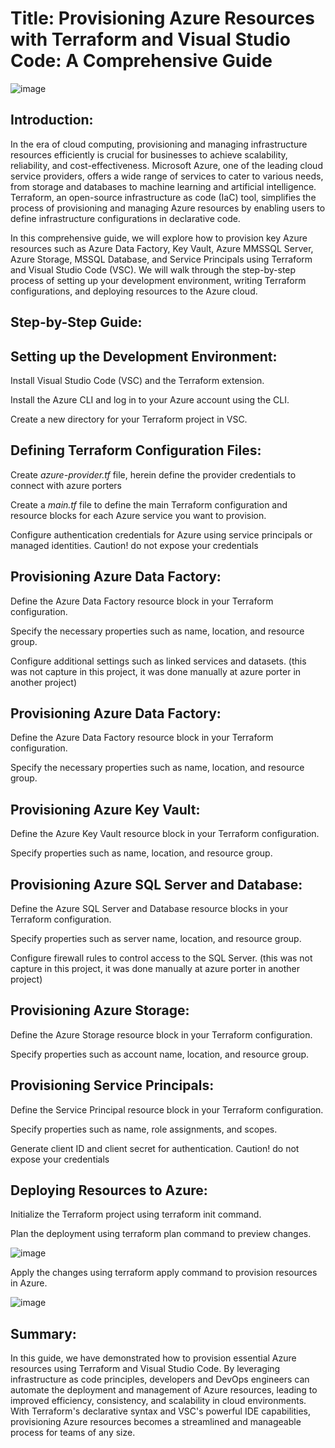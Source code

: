 # Title: Provisioning Azure Resources with Terraform and Visual Studio Code: A Comprehensive Guide

![image](https://github.com/akpatiudo/terraform-azure-resources/assets/118566096/a468fafe-82db-4ea4-8028-d1ca1f7f5a85)


## Introduction:
In the era of cloud computing, provisioning and managing infrastructure resources efficiently is crucial for businesses to achieve scalability, reliability, and cost-effectiveness. Microsoft Azure, one of the leading cloud service providers, offers a wide range of services to cater to various needs, from storage and databases to machine learning and artificial intelligence. Terraform, an open-source infrastructure as code (IaC) tool, simplifies the process of provisioning and managing Azure resources by enabling users to define infrastructure configurations in declarative code.

In this comprehensive guide, we will explore how to provision key Azure resources such as Azure Data Factory, Key Vault, Azure MMSSQL Server, Azure Storage, MSSQL Database, and Service Principals using Terraform and Visual Studio Code (VSC). We will walk through the step-by-step process of setting up your development environment, writing Terraform configurations, and deploying resources to the Azure cloud.

## Step-by-Step Guide:

## Setting up the Development Environment:

Install Visual Studio Code (VSC) and the Terraform extension.

Install the Azure CLI and log in to your Azure account using the CLI.

Create a new directory for your Terraform project in VSC.

## Defining Terraform Configuration Files:

Create *azure-provider.tf* file, herein define the provider credentials to connect with azure porters

Create a *main.tf* file to define the main Terraform configuration and resource blocks for each Azure service you want to provision.

Configure authentication credentials for Azure using service principals or managed identities. Caution! do not expose your credentials 

## Provisioning Azure Data Factory:

Define the Azure Data Factory resource block in your Terraform configuration.

Specify the necessary properties such as name, location, and resource group.

Configure additional settings such as linked services and datasets. (this was not capture in this project, it was done manually at azure porter in another project)

## Provisioning Azure Data Factory:

Define the Azure Data Factory resource block in your Terraform configuration.

Specify the necessary properties such as name, location, and resource group.


## Provisioning Azure Key Vault:

Define the Azure Key Vault resource block in your Terraform configuration.

Specify properties such as name, location, and resource group.

## Provisioning Azure SQL Server and Database:

Define the Azure SQL Server and Database resource blocks in your Terraform configuration.

Specify properties such as server name, location, and resource group.

Configure firewall rules to control access to the SQL Server. (this was not capture in this project, it was done manually at azure porter in another project)

## Provisioning Azure Storage:

Define the Azure Storage resource block in your Terraform configuration.

Specify properties such as account name, location, and resource group.

## Provisioning Service Principals:

Define the Service Principal resource block in your Terraform configuration.

Specify properties such as name, role assignments, and scopes.

Generate client ID and client secret for authentication. Caution! do not expose your credentials 

## Deploying Resources to Azure:

Initialize the Terraform project using terraform init command.

Plan the deployment using terraform plan command to preview changes.

![image](https://github.com/akpatiudo/terraform-azure-resources/assets/118566096/2b6bf19f-7e6f-40b6-964a-cb3ddf9447e7)


Apply the changes using terraform apply command to provision resources in Azure.

![image](https://github.com/akpatiudo/terraform-azure-resources/assets/118566096/c4c75a45-1d23-4943-a73c-a8bf0c6337d7)


## Summary:
In this guide, we have demonstrated how to provision essential Azure resources using Terraform and Visual Studio Code. By leveraging infrastructure as code principles, developers and DevOps engineers can automate the deployment and management of Azure resources, leading to improved efficiency, consistency, and scalability in cloud environments. With Terraform's declarative syntax and VSC's powerful IDE capabilities, provisioning Azure resources becomes a streamlined and manageable process for teams of any size.
